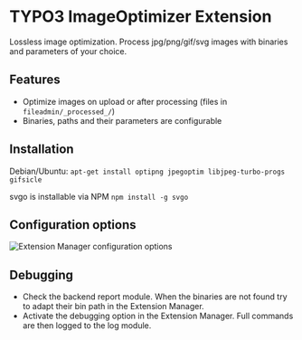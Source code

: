 # TYPO3 ImageOptimizer Extension

Lossless image optimization. Process jpg/png/gif/svg images with binaries and parameters of your choice.

## Features

* Optimize images on upload or after processing (files in `fileadmin/_processed_/`)
* Binaries, paths and their parameters are configurable

## Installation

Debian/Ubuntu: `apt-get install optipng jpegoptim libjpeg-turbo-progs gifsicle`

svgo is installable via NPM `npm install -g svgo`

## Configuration options

![Extension Manager configuration options](https://raw.githubusercontent.com/christophlehmann/imageoptimizer/master/Documentation/configuration.png)

## Debugging

* Check the backend report module. When the binaries are not found try to adapt their bin path in the Extension Manager.
* Activate the debugging option in the Extension Manager. Full commands are then logged to the log module.
